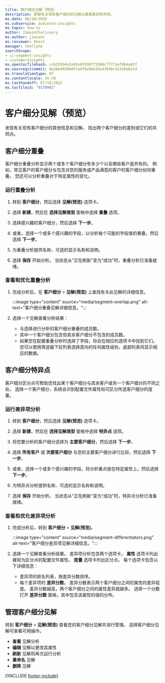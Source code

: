 ```yaml
---
title: 客户细分见解（预览）
description: 获取有关现有客户细分的见解以查看差异和共性。
ms.date: 06/10/2020
ms.subservice: audience-insights
ms.topic: how-to
author: JimsonChalissery
ms.author: jimsonc
ms.reviewer: mhart
manager: shellyha
searchScope:
- ci-segment-insights
- customerInsights
ms.openlocfilehash: ccb33594a3a92e87d307f3300c77772ef8b4a82f
ms.sourcegitcommit: 8a28e9458b857adf8e90e25e43b9bc422ebbb2cd
ms.translationtype: HT
ms.contentlocale: zh-CN
ms.lasthandoff: 07/18/2022
ms.locfileid: "9170992"
---
```

# <a name="segment-insights-preview"></a>客户细分见解（预览）

发现有关现有客户细分的其他信息和见解。 找出两个客户细分的差别或它们的共同点。

## <a name="segment-overlap"></a>客户细分重叠

客户细分重叠分析显示两个或多个客户细分有多少个以及哪些客户是共有的。 例如，常见客户的客户细分与包含对您的服务或产品满意的客户的客户细分如何重叠。
您还可以分析重叠对于特定属性的变化。

### <a name="run-an-overlap-analysis"></a>运行重叠分析

1. 转到 **客户细分**，然后选择 **见解(预览)** 选项卡。

1. 选择 **新建**，然后在 **选择见解类型** 窗格中选择 **重叠** 选项。

1. 选择感兴趣的客户细分，然后选择 **下一步**。

1. 或者，选择一个或多个感兴趣的字段，以分析每个可能的字段值的重叠，然后选择 **下一步**。

1. 为重叠分析提供名称、可选的显示名称和说明。

1. 选择 **保存** 开始分析。 当状态从“正在刷新”变为“成功”时，重叠分析已准备就绪。

### <a name="view-and-optimize-an-overlap-analysis"></a>查看和优化重叠分析

1. 完成分析后，在 **客户细分** > **见解(预览)** 上查找有关此见解的详细信息。

   :::image type="content" source="media/segment-overlap.png" alt-text="客户细分重叠见解详细信息。":::

1. 选择一个见解查看分析结果：

   - 与选择进行分析的客户细分重叠的成员数。
   - 其中一个客户细分包含但其余客户细分不包含的成员数。
   - 如果您在配置重叠分析时选择了字段，将会在相应的选项卡中找到它们。 您可以使用筛选器下拉列表选择意向的任何属性级别，底部的表将显示相应的数据。

## <a name="segment-differentiators"></a>客户细分特异点

客户细分区分点可帮助您找出某个客户细分与其余客户或另一个客户细分的不同之处。 选择一个客户细分，系统会识别配置文件属性和可区分所选客户细分的度量。

### <a name="run-a-differentiator-analysis"></a>运行差异项分析

1. 转到 **客户细分**，然后选择 **见解(预览)** 选项卡。

1. 选择 **新建**，然后在 **选择见解类型** 窗格中选择 **特异点** 选项。

1. 将您要分析的客户细分选择为 **主要客户细分**，然后选择 **下一步**。

1. 选择 **所有客户** 或 **次要客户细分** 与您的主要客户细分进行比较，然后选择 **下一步**。

1. 或者，选择一个或多个感兴趣的字段，将分析重点放在特定属性上，然后选择 **下一步**。

1. 为特异点分析提供名称、可选的显示名称和说明。

1. 选择 **保存** 开始分析。 当状态从“正在刷新”变为“成功”时，特异点分析已准备就绪。

### <a name="view-and-optimize-a-differentiators-analysis"></a>查看和优化差异项分析

1. 完成分析后，转到 **客户细分** > **见解(预览)**。

   :::image type="content" source="media/segment-differentiators.png" alt-text="客户细分差异项见解详细信息。":::

1. 选择一个见解查看分析结果。 差异项分析包含两个选项卡。 **属性** 选项卡列出被视为区分点的配置文件属性。 **度量** 选项卡列出区分点。 每个选项卡包含以下详细信息：

   - 差异项的排名列表，按差异分数排序。
   - 每个差异项的 **差异分数**。 差异分数表示两个客户细分之间的属性的差异程度。 差异分数越高，两个客户细分之间的属性差异就越多。 选择一个分数打开 **差异分数** 窗格，其中包含该属性的值的分布。

## <a name="manage-segment-insights"></a>管理客户细分见解

转到 **客户细分** > **见解(预览)** 查看您的客户细分见解并进行管理。 选择客户细分见解可查看可用操作。

- **查看** 见解分析
- **编辑** 见解以更改其属性
- **刷新** 见解将再次运行分析
- **重命名** 见解
- **删除** 见解

[!INCLUDE [footer-include](includes/footer-banner.md)]
